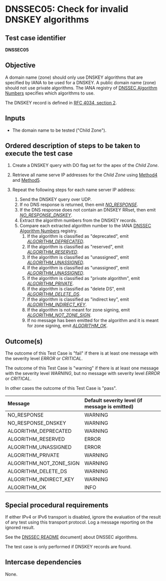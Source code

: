 # DNSSEC05: Check for invalid DNSKEY algorithms

## Test case identifier
**DNSSEC05**

## Objective

A domain name (zone) should only use DNSKEY algorithms that are specified 
by IANA to be used for a DNSKEY. A public domain name (zone) should not
use private algorithms. The IANA registry of [DNSSEC Algorithm Numbers]
specifies which algorithms to use.

The DNSKEY record is defined in [RFC 4034, section 2].

## Inputs

* The domain name to be tested ("Child Zone").

## Ordered description of steps to be taken to execute the test case

1. Create a DNSKEY query with DO flag set for the apex of the 
   *Child Zone*.

2. Retrieve all name serve IP addresses for the
   *Child Zone* using [Method4] and [Method5].

3. Repeat the following steps for each name server IP address:

   1. Send the DNSKEY query over UDP.
   2. If no DNS response is returned, then emit *[NO_RESPONSE]*.
   3. If the DNS response does not contain an DNSKEY RRset,
      then emit *[NO_RESPONSE_DNSKEY]*.
   4. Extract the algorithm numbers from the DNSKEY records.
   5. Compare each extracted algorithm number to the IANA
      [DNSSEC Algorithm Numbers] registry.
      1. If the algorithm is classified as "deprecated",
      	 emit *[ALGORITHM_DEPRECATED]*.
      2. If the algorithm is classified as "reserved",
      	 emit *[ALGORITHM_RESERVED]*.
      3. If the algorithm is classified as "unassigned",
      	 emit *[ALGORITHM_UNASSIGNED]*.
      4. If the algorithm is classified as "unassigned",
      	 emit *[ALGORITHM_UNASSIGNED]*.
      5. If the algorithm is classified as "private algorithm",
      	 emit *[ALGORITHM_PRIVATE]*.
      6. If the algorithm is classified as "delete DS",
      	 emit *[ALGORITHM_DELETE_DS]*.
      7. If the algorithm is classified as "indirect key",
      	 emit *[ALGORITHM_INDIRECT_KEY]*.
      8. If the algorithm is not meant for zone signing,
      	 emit *[ALGORITHM_NOT_ZONE_SIGN]*.
      9. If no message has been emitted for the algorithm 
      	 and it is meant for zone signing,
      	 emit *[ALGORITHM_OK]*.

## Outcome(s)

The outcome of this Test Case is "fail" if there is at least one message
with the severity level *ERROR* or *CRITICAL*.

The outcome of this Test Case is "warning" if there is at least one message
with the severity level *WARNING*, but no message with severity level
*ERROR* or *CRITICAL*.

In other cases the outcome of this Test Case is "pass".

Message                       | Default severity level (if message is emitted)
:-----------------------------|:-----------------------------------
NO_RESPONSE                   | WARNING
NO_RESPONSE_DNSKEY            | WARNING
ALGORITHM_DEPRECATED          | WARNING
ALGORITHM_RESERVED            | ERROR
ALGORITHM_UNASSIGNED          | ERROR
ALGORITHM_PRIVATE             | WARNING
ALGORITHM_NOT_ZONE_SIGN       | WARNING
ALGORITHM_DELETE_DS           | WARNING
ALGORITHM_INDIRECT_KEY        | WARNING
ALGORITHM_OK                  | INFO



## Special procedural requirements

If either IPv4 or IPv6 transport is disabled, ignore the evaluation of the
result of any test using this transport protocol. Log a message reporting
on the ignored result.

See the [DNSSEC README] document] about DNSSEC algorithms.

The test case is only performed if DNSKEY records are found.

## Intercase dependencies

None.


[Method4]: ../Methods.md#method-4-obtain-glue-address-records-from-parent

[Method5]: ../Methods.md#method-5-obtain-the-name-server-address-records-from-child

[DNSSEC Algorithm Numbers]: https://www.iana.org/assignments/dns-sec-alg-numbers/dns-sec-alg-numbers.xml

[RFC 4034, section 2]: https://tools.ietf.org/html/rfc4034#section-2

[DNSSEC README]: ./README.md

[NO_RESPONSE]: #outcomes

[NO_RESPONSE_DNSKEY]: #outcomes

[ALGORITHM_DEPRECATED]: #outcomes

[ALGORITHM_RESERVED]: #outcomes

[ALGORITHM_UNASSIGNED]: #outcomes

[ALGORITHM_PRIVATE]: #outcomes

[ALGORITHM_NOT_ZONE_SIGN]: #outcomes

[ALGORITHM_DELETE_DS]: #outcomes

[ALGORITHM_INDIRECT_KEY]: #outcomes

[ALGORITHM_OK]: #outcomes

